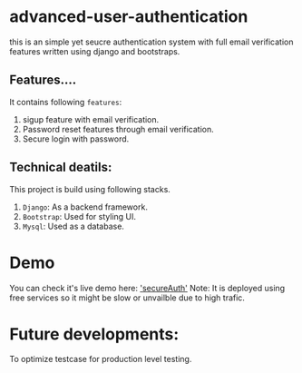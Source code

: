 # advanced-user-authentication
this is an simple yet seucre authentication system with full email verification features written using django and bootstraps.

## Features....
It contains following `features`:
1. sigup feature with email verification.
2. Password reset features through email verification.
3. Secure login with password.

## Technical deatils:
This project is build using following stacks.
1. `Django`: As a backend framework.
2. `Bootstrap`: Used for styling UI.
3. `Mysql`:  Used as  a database.

# Demo
You can check it's live demo here: ['secureAuth']('https://secureauth.pythonanywhere.com/')
  Note: It is deployed using free services so it might be slow or unvailble due to high trafic.
# Future developments:
To optimize testcase for production level testing.
